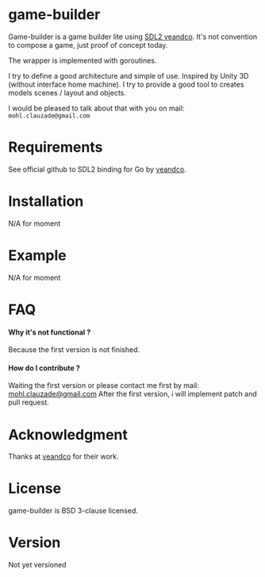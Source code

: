 # game-builder
Game-builder is a game builder lite using [SDL2 veandco](https://github.com/veandco/go-sdl2).
It's not convention to compose a game, just proof of concept today.

The wrapper is implemented with goroutines.

I try to define a good architecture and simple of use.
Inspired by Unity 3D (without interface home machine).
I try to provide a good tool to creates models scenes / layout and objects.

I would be pleased to talk about that with you on mail:
`mohl.clauzade@gmail.com`

# Requirements
See official github to SDL2 binding for Go by [veandco](https://github.com/veandco/go-sdl2).

# Installation
N/A for moment

# Example
N/A for moment

# FAQ
#### Why it's not functional ?
Because the first version is not finished.

#### How do I contribute ?
Waiting the first version or please contact me first by mail: mohl.clauzade@gmail.com
After the first version, i will implement patch and pull request.

# Acknowledgment
Thanks at [veandco](https://github.com/veandco/go-sdl2) for their work.

# License
game-builder is BSD 3-clause licensed.

# Version
Not yet versioned
